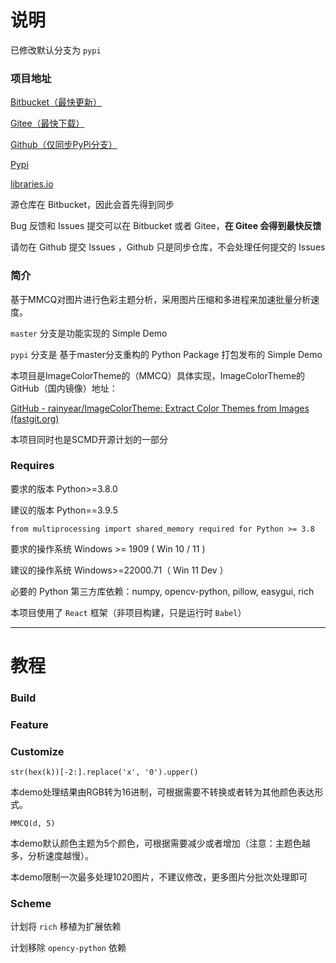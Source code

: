 # 说明

已修改默认分支为 `pypi`

### 项目地址

[Bitbucket（最快更新）](https://bitbucket.org/hi-windom/colorthemeanalyse/src/master/ "默认仓库")

[Gitee（最快下载）](https://gitee.com/hi-windom/color-theme-analyse "主要同步仓库")

[Github（仅同步PyPi分支）](https://github.com/Soltus/color-theme-analyse)

[Pypi](https://pypi.org/project/color-theme-analyse/ "https://pypi.org/project/color-theme-analyse/")

[libraries.io](https://libraries.io/pypi/color-theme-analyse)

源仓库在 Bitbucket，因此会首先得到同步

Bug 反馈和 Issues 提交可以在 Bitbucket 或者 Gitee，**在 Gitee 会得到最快反馈**

请勿在 Github 提交 Issues ，Github 只是同步仓库，不会处理任何提交的 Issues

### 简介

基于MMCQ对图片进行色彩主题分析，采用图片压缩和多进程来加速批量分析速度。

`master` 分支是功能实现的 Simple Demo

`pypi` 分支是 基于master分支重构的 Python Package 打包发布的 Simple Demo

本项目是ImageColorTheme的（MMCQ）具体实现，ImageColorTheme的GitHub（国内镜像）地址：

[GitHub - rainyear/ImageColorTheme: Extract Color Themes from Images (fastgit.org)](https://hub.fastgit.org/rainyear/ImageColorTheme)

本项目同时也是SCMD开源计划的一部分

### Requires

要求的版本 Python>=3.8.0

建议的版本 Python==3.9.5

`from multiprocessing import shared_memory required for Python >= 3.8`

要求的操作系统 Windows >= 1909  ( Win 10 / 11 )

建议的操作系统 Windows>=22000.71（ Win 11 Dev ）

必要的 Python 第三方库依赖：numpy, opencv-python, pillow, easygui, rich

本项目使用了 `React` 框架（非项目构建，只是运行时 `Babel`）

---

# 教程

### Build

### Feature

### Customize

`str(hex(k))[-2:].replace('x', '0').upper()`

本demo处理结果由RGB转为16进制，可根据需要不转换或者转为其他颜色表达形式。

`MMCQ(d, 5)`

本demo默认颜色主题为5个颜色，可根据需要减少或者增加（注意：主题色越多，分析速度越慢）。

本demo限制一次最多处理1020图片，不建议修改，更多图片分批次处理即可

### Scheme

计划将 `rich` 移植为扩展依赖

计划移除 `opency-python` 依赖
